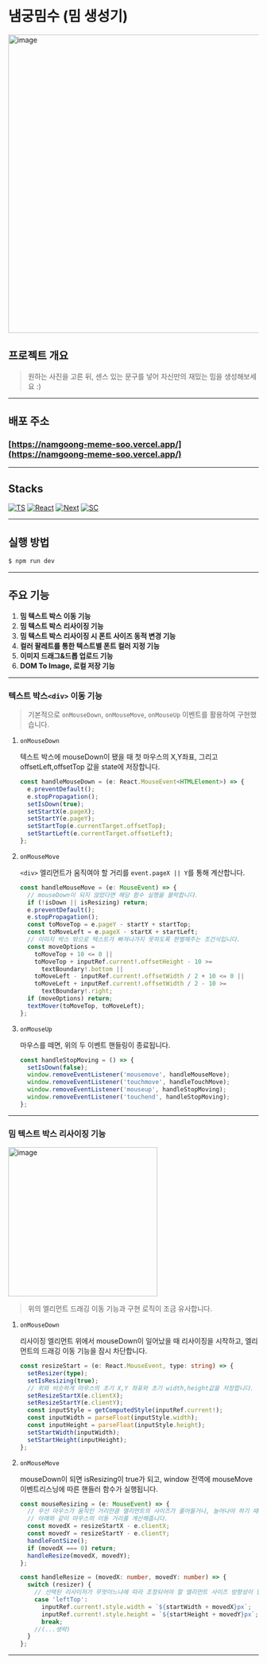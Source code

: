 # 냄궁밈수 (밈 생성기)

<img width="600" alt="image" src="https://user-images.githubusercontent.com/67448481/156365678-5cbd80e9-2a1a-49b6-9ec0-35c380bbc870.png">

## 프로젝트 개요

> 원하는 사진을 고른 뒤, 센스 있는 문구를 넣어 자신만의 재밌는 밈을 생성해보세요 :)

---

## 배포 주소

### [https://namgoong-meme-soo.vercel.app/](https://namgoong-meme-soo.vercel.app/)

---

## Stacks

[![TS](https://img.shields.io/badge/TypeScript-3178C6?style=flat-square&logo=TypeScript&logoColor=black)](github.com/hoonjoo-park/Type-Todo)
[![React](https://img.shields.io/badge/React-61DAFB?style=flat-square&logo=React&logoColor=ffffff)](github.com/hoonjoo-park/pipi)
[![Next](https://img.shields.io/badge/Next.js-d1d1d1?style=flat-square&logo=Next.js&logoColor=000000)](github.com/hoonjoo-park/pipi)
[![SC](https://img.shields.io/badge/Styled%20Components-DB7093?style=flat-square&logo=styled-components&logoColor=ffffff)](github.com/hoonjoo-park/pipi)

---

## 실행 방법

```bash
$ npm run dev
```

---

## 주요 기능

1. **밈 텍스트 박스 이동 기능**
2. **밈 텍스트 박스 리사이징 기능**
3. **밈 텍스트 박스 리사이징 시 폰트 사이즈 동적 변경 기능**
4. **컬러 팔레트를 통한 텍스트별 폰트 컬러 지정 기능**
5. **이미지 드래그&드롭 업로드 기능**
6. **DOM To Image, 로컬 저장 기능**

---

### 텍스트 박스`<div>` 이동 기능

> 기본적으로 `onMouseDown`, `onMouseMove`, `onMouseUp` 이벤트를 활용하여 구현했습니다.

1. `onMouseDown`

   텍스트 박스에 mouseDown이 됐을 때 첫 마우스의 X,Y좌표, 그리고 offsetLeft,offsetTop 값을 state에 저장합니다.

   ```typescript
   const handleMouseDown = (e: React.MouseEvent<HTMLElement>) => {
     e.preventDefault();
     e.stopPropagation();
     setIsDown(true);
     setStartX(e.pageX);
     setStartY(e.pageY);
     setStartTop(e.currentTarget.offsetTop);
     setStartLeft(e.currentTarget.offsetLeft);
   };
   ```

2. `onMouseMove`

   `<div>` 엘리먼트가 움직여야 할 거리를 `event.pageX || Y`를 통해 계산합니다.

   ```typescript
   const handleMouseMove = (e: MouseEvent) => {
     // mouseDown이 되지 않았다면 해당 함수 실행을 블락합니다.
     if (!isDown || isResizing) return;
     e.preventDefault();
     e.stopPropagation();
     const toMoveTop = e.pageY - startY + startTop;
     const toMoveLeft = e.pageX - startX + startLeft;
     // 이미지 박스 밖으로 텍스트가 빠져나가지 못하도록 판별해주는 조건식입니다.
     const moveOptions =
       toMoveTop + 10 <= 0 ||
       toMoveTop + inputRef.current!.offsetHeight - 10 >=
         textBoundary!.bottom ||
       toMoveLeft - inputRef.current!.offsetWidth / 2 + 10 <= 0 ||
       toMoveLeft + inputRef.current!.offsetWidth / 2 - 10 >=
         textBoundary!.right;
     if (moveOptions) return;
     textMover(toMoveTop, toMoveLeft);
   };
   ```

3. `onMouseUp`

   마우스를 떼면, 위의 두 이벤트 핸들링이 종료됩니다.

   ```typescript
   const handleStopMoving = () => {
     setIsDown(false);
     window.removeEventListener('mousemove', handleMouseMove);
     window.removeEventListener('touchmove', handleTouchMove);
     window.removeEventListener('mouseup', handleStopMoving);
     window.removeEventListener('touchend', handleStopMoving);
   };
   ```

---

### 밈 텍스트 박스 리사이징 기능

<img width="300" alt="image" src="https://user-images.githubusercontent.com/67448481/156370599-26c8395f-7781-4562-b16d-5d86c5199649.png">

> 위의 엘리먼트 드래깅 이동 기능과 구현 로직이 조금 유사합니다.

1. `onMouseDown`

   리사이징 엘리먼트 위에서 mouseDown이 일어났을 때 리사이징을 시작하고, 엘리먼트의 드래깅 이동 기능을 잠시 차단합니다.

   ```typescript
   const resizeStart = (e: React.MouseEvent, type: string) => {
     setResizer(type);
     setIsResizing(true);
     // 위와 비슷하게 마우스의 초기 X,Y 좌표와 초기 width,height값을 저장합니다.
     setResizeStartX(e.clientX);
     setResizeStartY(e.clientY);
     const inputStyle = getComputedStyle(inputRef.current!);
     const inputWidth = parseFloat(inputStyle.width);
     const inputHeight = parseFloat(inputStyle.height);
     setStartWidth(inputWidth);
     setStartHeight(inputHeight);
   };
   ```

2. `onMouseMove`

   mouseDown이 되면 isResizing이 true가 되고, window 전역에 mouseMove 이벤트리스닝에 따른 핸들러 함수가 실행됩니다.

   ```typescript
   const mouseResizing = (e: MouseEvent) => {
     // 우선 마우스가 움직인 거리만큼 엘리먼트의 사이즈가 줄어들거나, 늘어나야 하기 때문에
     // 아래와 같이 마우스의 이동 거리를 계산해줍니다.
     const movedX = resizeStartX - e.clientX;
     const movedY = resizeStartY - e.clientY;
     handleFontSize();
     if (movedX === 0) return;
     handleResize(movedX, movedY);
   };
   ```

   ```typescript
   const handleResize = (movedX: number, movedY: number) => {
     switch (resizer) {
       // 선택된 리사이저가 무엇이느냐에 따라 조정되어야 할 엘리먼트 사이즈 방향성이 달라지기 때문에 switch문을 사용했습니다.
       case 'leftTop':
         inputRef.current!.style.width = `${startWidth + movedX}px`;
         inputRef.current!.style.height = `${startHeight + movedY}px`;
         break;
       //(...생략)
     }
   };
   ```

---
